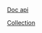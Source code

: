 [Doc api](https://documenter.getpostman.com/view/2287807/bankio/77icNqT)

[Collection](https://www.getpostman.com/collections/dd56b901c36e87e71a6f)
